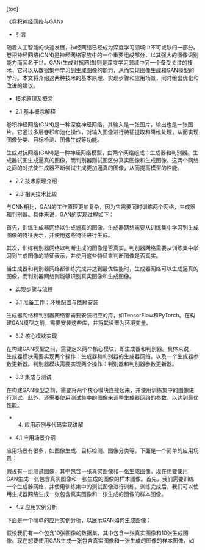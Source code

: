 
[toc]                    
                
                
《卷积神经网络与GAN》

- 引言

随着人工智能的快速发展，神经网络已经成为深度学习领域中不可或缺的一部分。卷积神经网络(CNN)是神经网络家族中的一个重要组成部分，以其强大的图像识别能力而闻名于世。GAN(生成对抗网络)则是深度学习领域中另一个备受关注的技术，它可以从数据集中学习到生成图像的能力，从而实现图像生成和GAN模型的学习。本文将介绍这两种技术的基本原理、实现步骤和应用场景，同时给出优化和改进的建议。

- 技术原理及概念

- 2.1 基本概念解释

卷积神经网络(CNN)是一种深度神经网络，其输入是一张图片，输出也是一张图片。它通过多层卷积和池化操作，对输入图像进行特征提取和降维处理，从而实现图像分类、目标检测、图像生成等功能。

生成对抗网络(GAN)是一种神经网络模型，由两个网络组成：生成器和判别器。生成器试图生成逼真的图像，而判别器则试图区分真实图像和生成图像。这两个网络之间的对抗使生成器不断尝试生成更加逼真的图像，从而提高模型的性能。

- 2.2 技术原理介绍

- 2.3 相关技术比较

与CNN相比，GAN的工作原理更加复杂，因为它需要同时训练两个网络，生成器和判别器。具体来说，GAN的实现过程如下：

首先，训练生成器网络以生成逼真的图像。生成器网络需要从训练集中学习到生成图像的特征表示，并使用这些特征进行生成。

其次，训练判别器网络以判断生成的图像是否真实。判别器网络需要从训练集中学习到生成图像的特征表示，并使用这些特征来判断图像是否真实。

当生成器和判别器网络都训练完成并达到最优性能时，生成器网络可以生成逼真的图像，而判别器网络则能够识别真实图像和生成图像。

- 实现步骤与流程

- 3.1 准备工作：环境配置与依赖安装

生成器网络和判别器网络都需要安装相应的库，如TensorFlow和PyTorch。在构建GAN模型之前，需要安装这些库，并将其设置为环境变量。

- 3.2 核心模块实现

在构建GAN模型之前，需要定义两个核心模块，即生成器和判别器。具体来说，生成器模块需要实现两个操作：生成器和判别器的生成器网络，以及一个生成器参数更新器。判别器模块需要实现两个操作：判别器和判别器参数更新器。

- 3.3 集成与测试

在构建GAN模型之前，需要将两个核心模块连接起来，并使用训练集中的图像进行测试。此外，还需要使用测试集中的图像来调整生成器网络的参数，以达到最优性能。

- 4. 应用示例与代码实现讲解

- 4.1 应用场景介绍

应用场景有很多，如图像生成、目标检测、图像分类等。下面是一个简单的应用场景：

假设有一组测试图像，其中包含一张真实图像和一张生成图像。现在想要使用GAN生成一张包含真实图像和一张生成的图像的样本图像。首先，我们需要训练一个生成器网络，并使用训练集中的测试图像进行训练。训练完成后，我们可以使用生成器网络生成一张包含真实图像和一张生成的图像的样本图像。

- 4.2 应用实例分析

下面是一个简单的应用实例分析，以展示GAN如何生成图像：

假设我们有一个包含10张图像的数据集，其中包含一张真实图像和10张生成图像。现在想要使用GAN生成一张包含真实图像和一张生成的图像的样本图像，如

